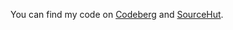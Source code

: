 You can find my code on [Codeberg](https://codeberg.org/tonijarjour) and [SourceHut](https://sr.ht/~tonijarjour/).

